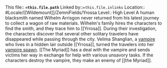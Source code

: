 This file:: **`=this.file.path`**
Linked by::`=this.file.inlinks`
Location:: #Locale/[[Wildemount]]/ZemniFields/Yrossa
Level:: High Level
A human blacksmith named Wilhelm Arrisgon never returned from his latest journey to collect a wagon of raw materials. Wilhelm's family hires the characters to find the smith, and they trace him to [[Yrrosa]]. During their investigation, the characters discover that several other solitary travelers have disappeared while passing through the city. Velima Shanglian, a [vampire](https://www.dndbeyond.com/monsters/vampire) who lives in a hidden lair outside [[Yrrosa]], turned the travelers into her [vampire spawn](https://www.dndbeyond.com/monsters/vampire-spawn). [[The Myriad]] has a deal with the vampire and sends victims her way in exchange for help with various unsavory tasks. If the characters destroy the vampire, they make an enemy of [[the Myriad]].